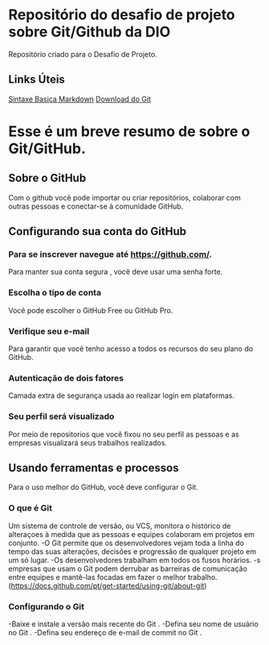# Repositório do desafio de projeto sobre Git/Github da DIO
Repositório criado para o Desafio de Projeto.

## Links Úteis
[Sintaxe Basica Markdown](https://www.markdownguide.org/basic-syntax/)
[Download do Git](https://git-scm.com/download/win)
# Esse é um breve resumo de sobre o Git/GitHub.

## Sobre o GitHub
Com o github você pode importar ou criar repositórios, colaborar com outras pessoas e conectar-se à comunidade GitHub.

## Configurando sua conta do GitHub

### Para se inscrever navegue até https://github.com/.
Para manter sua conta segura , você deve usar uma senha forte.

### Escolha o tipo de conta
Você pode escolher  o GitHub Free ou GitHub Pro.

### Verifique seu e-mail
Para garantir que você tenho acesso a todos os recursos do seu plano do GitHub.

### Autenticação de dois fatores
Camada extra de segurança usada ao realizar login em plataformas.

### Seu perfil será visualizado
Por meio de repositorios que você fixou no seu perfil as pessoas e as empresas visualizará seus trabalhos realizados.

## Usando ferramentas e processos
Para o uso melhor do GitHub, você deve configurar o Git.

### O que é Git
Um sistema de controle de versão, ou VCS, monitora o histórico de alteraçoes à medida que as pessoas e equipes colaboram em projetos em conjunto. 
-O Git permite que os desenvolvedores vejam toda a linha do tempo das suas alterações, decisões e progressão de qualquer projeto em um só lugar. 
-Os desenvolvedores trabalham em todos os fusos horários. 
-s empresas que usam o Git podem derrubar as barreiras de comunicação entre equipes e mantê-las focadas em fazer o melhor trabalho. (https://docs.github.com/pt/get-started/using-git/about-git)

### Configurando o Git
-Baixe e instale a versão mais recente do Git .
-Defina seu nome de usuário no Git .
-Defina seu endereço de e-mail de commit no Git .



